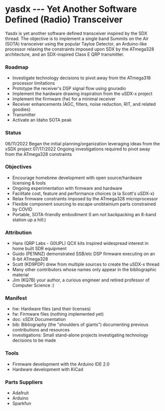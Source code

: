 # yasdx --- Yet Another Software Defined (Radio) Transceiver
Yasdx is yet another software defined transceiver inspired by the SDX thread.  The objective is to implement a single band Summits on the Air (SOTA) transceiver using the popular Tayloe Detector, an Arduino-like processor relaxing the constraints imposed upon SDX by the ATmega328 architecture, and an SDX-inspired Class E QRP transmitter.

### Roadmap
* Investigate technology decisions to pivot away from the ATmega318 processor limitations
* Prototype the receiver's DSP signal flow using gnuradio
* Implement the hardware drawing inspiration from the uSDX-x project
* Implement the firmware (fw) for a minimal receiver
* Receiver enhancements (AGC, filters, noise reduction, RIT, and related goodies)
* Transmitter
* Activate an Idaho SOTA peak 

### Status
06/11/2022 Began the initial planning/organization leveraging ideas from the xSDX project
07/17/2022 Ongoing investigations required to pivot away from the ATmega328 constraints

### Objectives
* Encourage homebrew development with open source/hardware licensing & tools
* Ongoing experimentation with firmware and hardware
* Facilitate cost, feature and performance choices (a la Scott's uSDX-x)
* Relax firmware constraints imposed by the ATmega328 microprocessor
* Flexible component sourcing to escape unobtainium parts constrained by COVID
* Portable, SOTA-friendly embodiment (I am *not* backpacking an 8-band station up a hill:)

### Attribution
* Hans (QRP Labs - G0UPL) QCX kits inspired widespread interest in home built SDR equipment
* Guido (PE1NNZ) demonstrated SSB/etc DSP firmware executing on an 8-bit ATmega328
* Scott (KD9PDP) drew from multiple sources to create the uSDX-x thread
* Many other contributors whose names only appear in the bibliographic material
* Jim (KQ7B) your author, a curious engineer and retired professor of Computer Science :)

### Manifest
* hw:  Hardware files (and their licenses)
* fw:  Firmware files (nothing implemented yet)
* doc: xSDX Documentation
* bib: Bibliography (the "shoulders of giants") documenting previous contributions and resources
* investigations:  Small stand-alone projects investigating technology decisions to be made

### Tools
* Firmware development with the Arduino IDE 2.0
* Hardware development with KiCad 

### Parts Suppliers
* Adafruit
* Arduino
* Sparkfun
